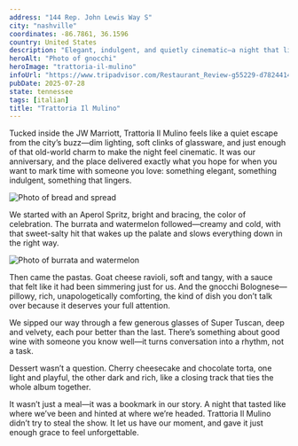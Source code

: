 ```yaml
---
address: "144 Rep. John Lewis Way S"
city: "nashville"
coordinates: -86.7861, 36.1596
country: United States
description: "Elegant, indulgent, and quietly cinematic—a night that lingered with grace and meaning"
heroAlt: "Photo of gnocchi"
heroImage: "trattoria-il-mulino"
infoUrl: "https://www.tripadvisor.com/Restaurant_Review-g55229-d7824414-Reviews-Trattoria_Il_Mulino-Nashville_Davidson_County_Tennessee.html"
pubDate: 2025-07-28
state: tennessee
tags: [italian]
title: "Trattoria Il Mulino"
---
```


Tucked inside the JW Marriott, Trattoria Il Mulino feels like a quiet escape from the city’s buzz—dim lighting, soft clinks of glassware, and just enough of that old-world charm to make the night feel cinematic. It was our anniversary, and the place delivered exactly what you hope for when you want to mark time with someone you love: something elegant, something indulgent, something that lingers.

![Photo of bread and spread](/no-reserv-ai-tions/trattoria-il-mulino-bread.webp)

We started with an Aperol Spritz, bright and bracing, the color of celebration. The burrata and watermelon followed—creamy and cold, with that sweet-salty hit that wakes up the palate and slows everything down in the right way.

![Photo of burrata and watermelon](/no-reserv-ai-tions/trattoria-il-mulino-appetizer.webp)

Then came the pastas. Goat cheese ravioli, soft and tangy, with a sauce that felt like it had been simmering just for us. And the gnocchi Bolognese—pillowy, rich, unapologetically comforting, the kind of dish you don’t talk over because it deserves your full attention.

We sipped our way through a few generous glasses of Super Tuscan, deep and velvety, each pour better than the last. There’s something about good wine with someone you know well—it turns conversation into a rhythm, not a task.

Dessert wasn’t a question. Cherry cheesecake and chocolate torta, one light and playful, the other dark and rich, like a closing track that ties the whole album together.

It wasn’t just a meal—it was a bookmark in our story. A night that tasted like where we’ve been and hinted at where we’re headed. Trattoria Il Mulino didn’t try to steal the show. It let us have our moment, and gave it just enough grace to feel unforgettable.